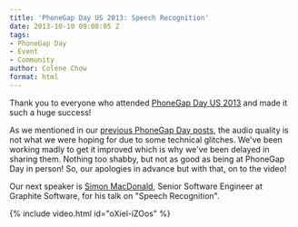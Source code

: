 ```yaml
---
title: 'PhoneGap Day US 2013: Speech Recognition'
date: 2013-10-10 09:00:05 Z
tags:
- PhoneGap Day
- Event
- Community
author: Colene Chow
format: html
---
```


Thank you to everyone who attended [PhoneGap Day US 2013](http://pgday.phonegap.com/us2013) and made it such a huge success!

As we mentioned in our [previous PhoneGap Day posts](http://phonegap.com/blog/tag/phonegap-day/), the audio quality is not what we were hoping for due to some technical glitches. We've been working madly to get it improved which is why we've been delayed in sharing them. Nothing too shabby, but not as good as being at PhoneGap Day in person! So, our apologies in advance but with that, on to the video!

Our next speaker is [Simon MacDonald](http://twitter.com/macdonst), Senior Software Engineer at Graphite Software, for his talk on "Speech Recognition".

{% include video.html id="oXiel-iZOos" %}
